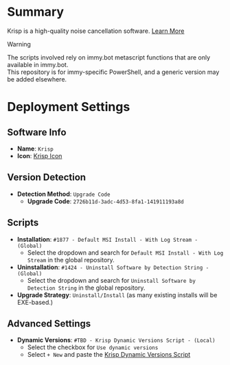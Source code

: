 # Summary
Krisp is a high-quality noise cancellation software. [Learn More](https://krisp.ai)  

> [!WARNING]  
> The scripts involved rely on immy.bot metascript functions that are only available in immy.bot.  
> This repository is for immy-specific PowerShell, and a generic version may be added elsewhere.

# Deployment Settings
## Software Info
* **Name**: `Krisp`
* **Icon**: [Krisp Icon](https://help.krisp.ai/hc/article_attachments/4529355793180)
## Version Detection
* **Detection Method**: `Upgrade Code`
  * **Upgrade Code**: `2726b11d-3adc-4d53-8fa1-141911193a8d`
## Scripts
* **Installation**: `#1877 - Default MSI Install - With Log Stream - (Global)`
  * Select the dropdown and search for `Default MSI Install - With Log Stream` in the global repository.
* **Uninstallation**: `#1424 - Uninstall Software by Detection String - (Global)`
  * Select the dropdown and search for `Uninstall Software by Detection String` in the global repository.
* **Upgrade Strategy**: `Uninstall/Install` (as many existing installs will be EXE-based.)
## Advanced Settings
* **Dynamic Versions**: `#TBD - Krisp Dynamic Versions Script - (Local)`
  * Select the checkbox for `Use dynamic versions`
  * Select `+ New` and paste the [Krisp Dynamic Versions Script](./Krisp%20Dynamic%20Versions%20Script.ps1)
